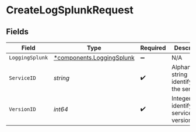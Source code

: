 # CreateLogSplunkRequest


## Fields

| Field                                                             | Type                                                              | Required                                                          | Description                                                       | Example                                                           |
| ----------------------------------------------------------------- | ----------------------------------------------------------------- | ----------------------------------------------------------------- | ----------------------------------------------------------------- | ----------------------------------------------------------------- |
| `LoggingSplunk`                                                   | [*components.LoggingSplunk](../../models/shared/loggingsplunk.md) | :heavy_minus_sign:                                                | N/A                                                               |                                                                   |
| `ServiceID`                                                       | *string*                                                          | :heavy_check_mark:                                                | Alphanumeric string identifying the service.                      | SU1Z0isxPaozGVKXdv0eY                                             |
| `VersionID`                                                       | *int64*                                                           | :heavy_check_mark:                                                | Integer identifying a service version.                            | 1                                                                 |